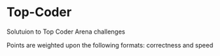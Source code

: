 Top-Coder
=========

Solutuion to Top Coder Arena challenges

Points are weighted upon the following formats: correctness and speed
